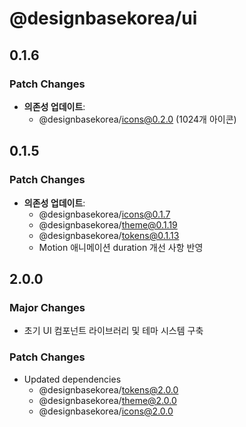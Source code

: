 # @designbasekorea/ui

## 0.1.6

### Patch Changes

- **의존성 업데이트**: 
  - @designbasekorea/icons@0.2.0 (1024개 아이콘)

## 0.1.5

### Patch Changes

- **의존성 업데이트**: 
  - @designbasekorea/icons@0.1.7
  - @designbasekorea/theme@0.1.19
  - @designbasekorea/tokens@0.1.13
  - Motion 애니메이션 duration 개선 사항 반영

## 2.0.0

### Major Changes

- 초기 UI 컴포넌트 라이브러리 및 테마 시스템 구축

### Patch Changes

- Updated dependencies
  - @designbasekorea/tokens@2.0.0
  - @designbasekorea/theme@2.0.0
  - @designbasekorea/icons@2.0.0
